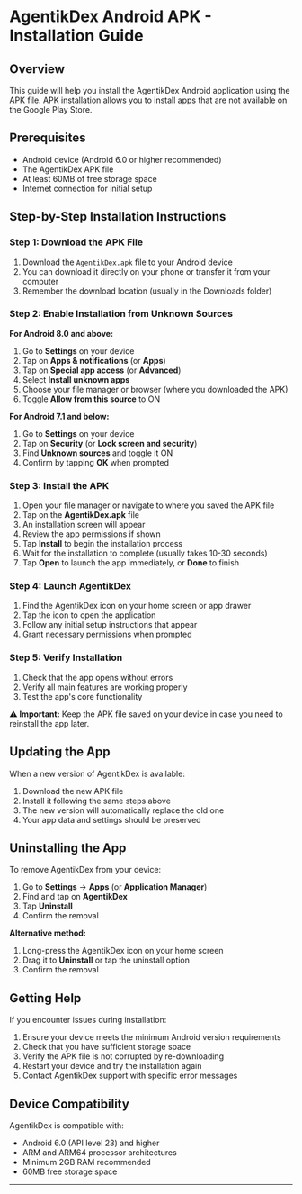 # AgentikDex Android APK - Installation Guide

## Overview
This guide will help you install the AgentikDex Android application using the APK file. APK installation allows you to install apps that are not available on the Google Play Store.

## Prerequisites
- Android device (Android 6.0 or higher recommended)
- The AgentikDex APK file
- At least 60MB of free storage space
- Internet connection for initial setup

## Step-by-Step Installation Instructions

### Step 1: Download the APK File
1. Download the `AgentikDex.apk` file to your Android device
2. You can download it directly on your phone or transfer it from your computer
3. Remember the download location (usually in the Downloads folder)

### Step 2: Enable Installation from Unknown Sources
**For Android 8.0 and above:**
1. Go to **Settings** on your device
2. Tap on **Apps & notifications** (or **Apps**)
3. Tap on **Special app access** (or **Advanced**)
4. Select **Install unknown apps**
5. Choose your file manager or browser (where you downloaded the APK)
6. Toggle **Allow from this source** to ON

**For Android 7.1 and below:**
1. Go to **Settings** on your device
2. Tap on **Security** (or **Lock screen and security**)
3. Find **Unknown sources** and toggle it ON
4. Confirm by tapping **OK** when prompted

### Step 3: Install the APK
1. Open your file manager or navigate to where you saved the APK file
2. Tap on the **AgentikDex.apk** file
3. An installation screen will appear
4. Review the app permissions if shown
5. Tap **Install** to begin the installation process
6. Wait for the installation to complete (usually takes 10-30 seconds)
7. Tap **Open** to launch the app immediately, or **Done** to finish

### Step 4: Launch AgentikDex
1. Find the AgentikDex icon on your home screen or app drawer
2. Tap the icon to open the application
3. Follow any initial setup instructions that appear
4. Grant necessary permissions when prompted

### Step 5: Verify Installation
1. Check that the app opens without errors
2. Verify all main features are working properly
3. Test the app's core functionality

**⚠️ Important:** Keep the APK file saved on your device in case you need to reinstall the app later.

## Updating the App

When a new version of AgentikDex is available:
1. Download the new APK file
2. Install it following the same steps above
3. The new version will automatically replace the old one
4. Your app data and settings should be preserved

## Uninstalling the App

To remove AgentikDex from your device:
1. Go to **Settings** → **Apps** (or **Application Manager**)
2. Find and tap on **AgentikDex**
3. Tap **Uninstall**
4. Confirm the removal

**Alternative method:**
1. Long-press the AgentikDex icon on your home screen
2. Drag it to **Uninstall** or tap the uninstall option
3. Confirm the removal

## Getting Help

If you encounter issues during installation:
1. Ensure your device meets the minimum Android version requirements
2. Check that you have sufficient storage space
3. Verify the APK file is not corrupted by re-downloading
4. Restart your device and try the installation again
5. Contact AgentikDex support with specific error messages

## Device Compatibility

AgentikDex is compatible with:
- Android 6.0 (API level 23) and higher
- ARM and ARM64 processor architectures
- Minimum 2GB RAM recommended
- 60MB free storage space

---
